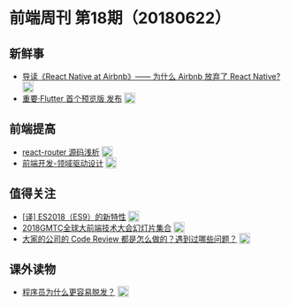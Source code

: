 # 前端周刊 第18期（20180622）

## 新鲜事

- [导读《React Native at Airbnb》—— 为什么 Airbnb 放弃了 React Native?](https://zhuanlan.zhihu.com/p/38288285?utm_source=mife&utm_medium=article&utm_campaign=mifeweekly&utm_term=news) <img valign="top" width="auto" height="20" src="./assets/news.svg" />
- [重要·Flutter 首个预览版 发布](https://juejin.im/post/5b2b41a451882574e808dbf1?utm_source=mife&utm_medium=article&utm_campaign=mifeweekly&utm_term=news) <img valign="top" width="auto" height="20" src="./assets/news.svg" />

## 前端提高

- [react-router 源码浅析](https://juejin.im/post/5b1b94e4e51d45069928f32a?utm_source=mife&utm_medium=article&utm_campaign=mifeweekly&utm_term=code) <img valign="top" width="auto" height="20" src="./assets/code.svg" />
- [前端开发-领域驱动设计](https://juejin.im/post/5b1c71ad6fb9a01e5918398d?utm_source=mife&utm_medium=article&utm_campaign=mifeweekly&utm_term=tutorial)  <img valign="top" width="auto" height="20" src="./assets/tutorial.svg" />

## 值得关注

- [[译] ES2018（ES9）的新特性](https://juejin.im/post/5b2a186cf265da596d04a648#comment?utm_source=mife&utm_medium=article&utm_campaign=mifeweekly&utm_term=mdn) <img valign="top" width="auto" height="20" src="./assets/mdn.svg" />
- [2018GMTC全球大前端技术大会幻灯片集合](https://ppt.geekbang.org/list/gmtc2018?device=geekTime.ios&from=groupmessage&isappinstalled=0&utm_source=mife&utm_medium=article&utm_campaign=mifeweekly&utm_term=demo) <img valign="top" width="auto" height="20" src="./assets/demo.svg" />
- [大家的公司的 Code Review 都是怎么做的？遇到过哪些问题？](https://www.zhihu.com/question/41089988/answer/135943884?utm_source=mife&utm_medium=article&utm_campaign=mifeweekly&utm_term=opinion) <img valign="top" width="auto" height="20" src="./assets/opinion.svg" />

## 课外读物

- [程序员为什么更容易脱发？](https://mp.weixin.qq.com/s/Oozs3A3RRV7Gldg-qR3Tyg?utm_source=mife&utm_medium=article&utm_campaign=mifeweekly&utm_term=opinion) <img valign="top" width="auto" height="20" src="./assets/opinion.svg" />